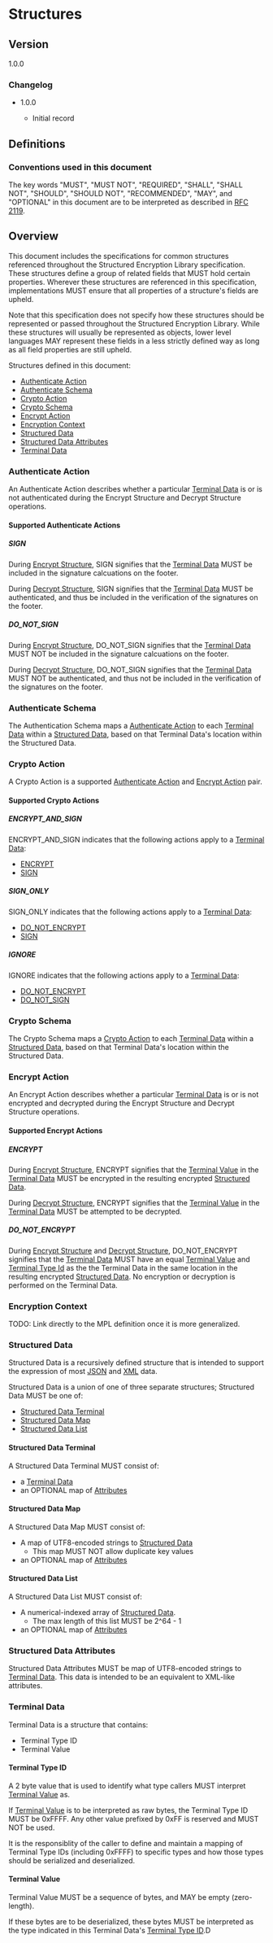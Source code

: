 [//]: # "Copyright Amazon.com Inc. or its affiliates. All Rights Reserved."
[//]: # "SPDX-License-Identifier: CC-BY-SA-4.0"

# Structures

## Version

1.0.0

### Changelog

- 1.0.0

  - Initial record

## Definitions

### Conventions used in this document

The key words "MUST", "MUST NOT", "REQUIRED", "SHALL", "SHALL NOT", "SHOULD", "SHOULD NOT", "RECOMMENDED", "MAY", and "OPTIONAL"
in this document are to be interpreted as described in [RFC 2119](https://tools.ietf.org/html/rfc2119).

## Overview

This document includes the specifications for common structures referenced throughout the
Structured Encryption Library specification.
These structures define a group of related fields that MUST hold certain properties.
Wherever these structures are referenced in this specification,
implementations MUST ensure that all properties of a structure's fields are upheld.

Note that this specification does not specify how these structures should be represented or passed
throughout the Structured Encryption Library.
While these structures will usually be represented as objects, lower level languages MAY represent
these fields in a less strictly defined way as long as all field properties are still upheld.

Structures defined in this document:

- [Authenticate Action](#authenticate-action)
- [Authenticate Schema](#authenticate-schema)
- [Crypto Action](#crypto-action)
- [Crypto Schema](#crypto-schema)
- [Encrypt Action](#encrypt-action)
- [Encryption Context](#encryption-context)
- [Structured Data](#structured-data)
- [Structured Data Attributes](#structured-data-attributes)
- [Terminal Data](#terminal-data)

### Authenticate Action

An Authenticate Action describes whether a particular [Terminal Data](#terminal-data)
is or is not authenticated during the Encrypt Structure and Decrypt Structure operations.

#### Supported Authenticate Actions

##### SIGN

During [Encrypt Structure](./encrypt-structure.md),
SIGN signifies that the [Terminal Data](#terminal-data) MUST be included in the signature calcuations
on the footer.

During [Decrypt Structure](./decrypt-structure.md),
SIGN signifies that the [Terminal Data](#terminal-data) MUST be authenticated,
and thus be included in the verification of the signatures on the footer.

##### DO_NOT_SIGN

During [Encrypt Structure](./encrypt-structure.md),
DO_NOT_SIGN signifies that the [Terminal Data](#terminal-data) MUST NOT be included in the signature calcuations
on the footer.

During [Decrypt Structure](./decrypt-structure.md),
DO_NOT_SIGN signifies that the [Terminal Data](#terminal-data) MUST NOT be authenticated,
and thus not be included in the verification of the signatures on the footer.

### Authenticate Schema

The Authentication Schema maps a [Authenticate Action](#authenticate-action) to each [Terminal Data](#terminal-data)
within a [Structured Data](#structured-data),
based on that Terminal Data's location within the Structured Data.

### Crypto Action

A Crypto Action is a supported [Authenticate Action](#authenticate-action) and [Encrypt Action](#encrypt-action) pair.

#### Supported Crypto Actions

##### ENCRYPT_AND_SIGN

ENCRYPT_AND_SIGN indicates that the following actions apply to a [Terminal Data](#terminal-data):
- [ENCRYPT](#encrypt)
- [SIGN](#sign)

##### SIGN_ONLY

SIGN_ONLY indicates that the following actions apply to a [Terminal Data](#terminal-data):
- [DO_NOT_ENCRYPT](#donotencrypt)
- [SIGN](#sign)

##### IGNORE

IGNORE indicates that the following actions apply to a [Terminal Data](#terminal-data):
- [DO_NOT_ENCRYPT](#donotencrypt)
- [DO_NOT_SIGN](#donotsign)

### Crypto Schema

The Crypto Schema maps a [Crypto Action](#authenticate-action) to each [Terminal Data](#terminal-data)
within a [Structured Data](#structured-data),
based on that Terminal Data's location within the Structured Data.

### Encrypt Action

An Encrypt Action describes whether a particular [Terminal Data](#terminal-data)
is or is not encrypted and decrypted during the Encrypt Structure and Decrypt Structure operations.

#### Supported Encrypt Actions

##### ENCRYPT

During [Encrypt Structure](encrypt-structure.md#encrypt-structure),
ENCRYPT signifies that the [Terminal Value](#terminal-value) in the [Terminal Data](#terminal-data)
MUST be encrypted in the resulting encrypted [Structured Data](#structured-data).

During [Decrypt Structure](decrypt-structure.md#decrypt-structure),
ENCRYPT signifies that the [Terminal Value](#terminal-value) in the [Terminal Data](#terminal-data)
MUST be attempted to be decrypted.

##### DO_NOT_ENCRYPT

During [Encrypt Structure](encrypt-structure.md#encrypt-structure)
and [Decrypt Structure](decrypt-structure.md#decrypt-structure),
DO_NOT_ENCRYPT signifies that the [Terminal Data](#terminal-data)
MUST have an equal [Terminal Value](#terminal-value) and
[Terminal Type Id](#terminal-type-id) as the the Terminal Data
in the same location in the resulting encrypted [Structured Data](#structured-data).
No encryption or decryption is performed on the Terminal Data.

### Encryption Context

TODO: Link directly to the MPL definition once it is more generalized.

### Structured Data

Structured Data is a recursively defined structure that is intended to support
the expression of most [JSON](https://datatracker.ietf.org/doc/html/rfc7159) and [XML](https://www.w3.org/TR/xml/) data.

Structured Data is a union of one of three separate structures;
Structured Data MUST be one of:
- [Structured Data Terminal](#structured-data-terminal)
- [Structured Data Map](#structured-data-map)
- [Structured Data List](#structured-data-list)

#### Structured Data Terminal

A Structured Data Terminal MUST consist of:
- a [Terminal Data](#terminal-data)
- an OPTIONAL map of [Attributes](#structured-data-attributes)

#### Structured Data Map

A Structured Data Map MUST consist of:
- A map of UTF8-encoded strings to [Structured Data](#structured-data)
  - This map MUST NOT allow duplicate key values 
- an OPTIONAL map of [Attributes](#structured-data-attributes)

#### Structured Data List

A Structured Data List MUST consist of:

- A numerical-indexed array of [Structured Data](#structured-data).
  - The max length of this list MUST be 2^64 - 1
- an OPTIONAL map of [Attributes](#structured-data-attributes)

### Structured Data Attributes

Structured Data Attributes MUST be map of UTF8-encoded strings to [Terminal Data](#terminal-data).
This data is intended to be an equivalent to XML-like attributes.

### Terminal Data

Terminal Data is a structure that contains:

- Terminal Type ID
- Terminal Value

#### Terminal Type ID

A 2 byte value that is used to identify what type callers MUST interpret [Terminal Value](#terminal-value) as.

If [Terminal Value](#terminal-value) is to be interpreted as raw bytes,
the Terminal Type ID MUST be 0xFFFF.
Any other value prefixed by 0xFF is reserved and MUST NOT be used.

It is the responsiblity of the caller to define and maintain a mapping of Terminal Type IDs (including 0xFFFF) to specific types
and how those types should be serialized and deserialized.

#### Terminal Value

Terminal Value MUST be a sequence of bytes, and MAY be empty (zero-length).

If these bytes are to be deserialized, these bytes MUST be interpreted as the type indicated in this Terminal Data's [Terminal Type ID](#terminal-type-id).D
